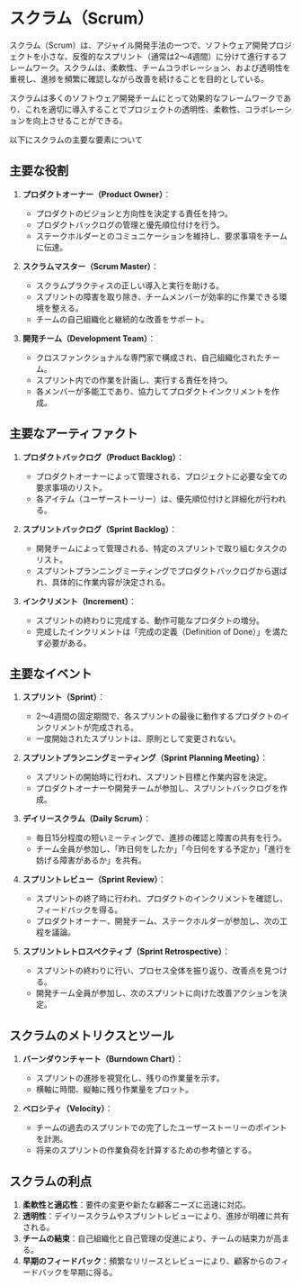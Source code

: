 # スクラム（Scrum）

スクラム（Scrum）は、アジャイル開発手法の一つで、ソフトウェア開発プロジェクトを小さな、反復的なスプリント（通常は2〜4週間）に分けて進行するフレームワーク。スクラムは、柔軟性、チームコラボレーション、および透明性を重視し、進捗を頻繁に確認しながら改善を続けることを目的としている。

スクラムは多くのソフトウェア開発チームにとって効果的なフレームワークであり、これを適切に導入することでプロジェクトの透明性、柔軟性、コラボレーションを向上させることができる。

以下にスクラムの主要な要素について

## 主要な役割

1. **プロダクトオーナー（Product Owner）**：
   - プロダクトのビジョンと方向性を決定する責任を持つ。
   - プロダクトバックログの管理と優先順位付けを行う。
   - ステークホルダーとのコミュニケーションを維持し、要求事項をチームに伝達。

2. **スクラムマスター（Scrum Master）**：
   - スクラムプラクティスの正しい導入と実行を助ける。
   - スプリントの障害を取り除き、チームメンバーが効率的に作業できる環境を整える。
   - チームの自己組織化と継続的な改善をサポート。

3. **開発チーム（Development Team）**：
   - クロスファンクショナルな専門家で構成され、自己組織化されたチーム。
   - スプリント内での作業を計画し、実行する責任を持つ。
   - 各メンバーが多能工であり、協力してプロダクトインクリメントを作成。

## 主要なアーティファクト

1. **プロダクトバックログ（Product Backlog）**：
   - プロダクトオーナーによって管理される、プロジェクトに必要な全ての要求事項のリスト。
   - 各アイテム（ユーザーストーリー）は、優先順位付けと詳細化が行われる。

2. **スプリントバックログ（Sprint Backlog）**：
   - 開発チームによって管理される、特定のスプリントで取り組むタスクのリスト。
   - スプリントプランニングミーティングでプロダクトバックログから選ばれ、具体的に作業内容が決定される。

3. **インクリメント（Increment）**：
   - スプリントの終わりに完成する、動作可能なプロダクトの増分。
   - 完成したインクリメントは「完成の定義（Definition of Done）」を満たす必要がある。

## 主要なイベント

1. **スプリント（Sprint）**：
   - 2〜4週間の固定期間で、各スプリントの最後に動作するプロダクトのインクリメントが完成される。
   - 一度開始されたスプリントは、原則として変更されない。

2. **スプリントプランニングミーティング（Sprint Planning Meeting）**：
   - スプリントの開始時に行われ、スプリント目標と作業内容を決定。
   - プロダクトオーナーや開発チームが参加し、スプリントバックログを作成。

3. **デイリースクラム（Daily Scrum）**：
   - 毎日15分程度の短いミーティングで、進捗の確認と障害の共有を行う。
   - チーム全員が参加し、「昨日何をしたか」「今日何をする予定か」「進行を妨げる障害があるか」を共有。

4. **スプリントレビュー（Sprint Review）**：
   - スプリントの終了時に行われ、プロダクトのインクリメントを確認し、フィードバックを得る。
   - プロダクトオーナー、開発チーム、ステークホルダーが参加し、次の工程を議論。

5. **スプリントレトロスペクティブ（Sprint Retrospective）**：
   - スプリントの終わりに行い、プロセス全体を振り返り、改善点を見つける。
   - 開発チーム全員が参加し、次のスプリントに向けた改善アクションを決定。

## スクラムのメトリクスとツール

1. **バーンダウンチャート（Burndown Chart）**：
   - スプリントの進捗を視覚化し、残りの作業量を示す。
   - 横軸に時間、縦軸に残り作業量をプロット。

2. **ベロシティ（Velocity）**：
   - チームの過去のスプリントでの完了したユーザーストーリーのポイントを計測。
   - 将来のスプリントの作業負荷を計算するための参考値とする。

## スクラムの利点

1. **柔軟性と適応性**：要件の変更や新たな顧客ニーズに迅速に対応。
2. **透明性**：デイリースクラムやスプリントレビューにより、進捗が明確に共有される。
3. **チームの結束**：自己組織化と自己管理の促進により、チームの結束力が高まる。
4. **早期のフィードバック**：頻繁なリリースとレビューにより、顧客からのフィードバックを早期に得る。
